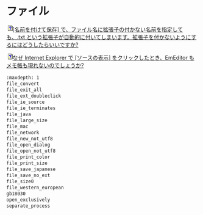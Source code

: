 # ファイル

![](../../images/q.png)[\[名前を付けて保存\] で、ファイル名に拡張子の付かない名前を指定しても、.txt という拡張子が自動的に付いてしまいます。拡張子を付かないようにするにはどうしたらいいですか?](file_save_no_ext)

















![](../../images/q.png)[なぜ Internet Explorer で \[ソースの表示\] をクリックしたとき、EmEditor もメモ帳も現れないのでしょうか?](file_ie_source)


```{toctree}
:maxdepth: 1
file_convert
file_exit_all
file_ext_doubleclick
file_ie_source
file_ie_terminates
file_java
file_large_size
file_mac
file_network
file_new_not_utf8
file_open_dialog
file_open_not_utf8
file_print_color
file_print_size
file_save_japanese
file_save_no_ext
file_size0
file_western_european
gb18030
open_exclusively
separate_process
```
